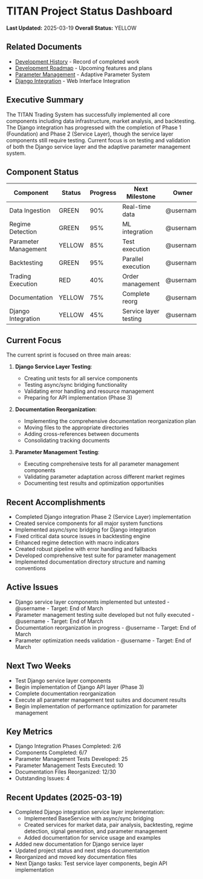 # TITAN Project Status Dashboard

**Last Updated:** 2025-03-19
**Overall Status:** YELLOW

## Related Documents

- [Development History](./development_history.md) - Record of completed work
- [Development Roadmap](./development_roadmap.md) - Upcoming features and plans
- [Parameter Management](../components/analysis/parameter_management.md) - Adaptive Parameter System
- [Django Integration](../django_integration/main.md) - Web Interface Integration

## Executive Summary

The TITAN Trading System has successfully implemented all core components including data infrastructure, market analysis, and backtesting. The Django integration has progressed with the completion of Phase 1 (Foundation) and Phase 2 (Service Layer), though the service layer components still require testing. Current focus is on testing and validation of both the Django service layer and the adaptive parameter management system.

## Component Status

| Component            | Status | Progress | Next Milestone     | Owner     |
| -------------------- | ------ | -------- | ------------------ | --------- |
| Data Ingestion       | GREEN  | 90%      | Real-time data     | @username |
| Regime Detection     | GREEN  | 95%      | ML integration     | @username |
| Parameter Management | YELLOW | 85%      | Test execution     | @username |
| Backtesting          | GREEN  | 95%      | Parallel execution | @username |
| Trading Execution    | RED    | 40%      | Order management   | @username |
| Documentation        | YELLOW | 75%      | Complete reorg     | @username |
| Django Integration   | YELLOW | 45%      | Service layer testing | @username |

## Current Focus

The current sprint is focused on three main areas:

1. **Django Service Layer Testing**:
   - Creating unit tests for all service components
   - Testing async/sync bridging functionality
   - Validating error handling and resource management
   - Preparing for API implementation (Phase 3)

2. **Documentation Reorganization**:
   - Implementing the comprehensive documentation reorganization plan
   - Moving files to the appropriate directories
   - Adding cross-references between documents
   - Consolidating tracking documents

3. **Parameter Management Testing**:
   - Executing comprehensive tests for all parameter management components
   - Validating parameter adaptation across different market regimes
   - Documenting test results and optimization opportunities

## Recent Accomplishments

- Completed Django integration Phase 2 (Service Layer) implementation
- Created service components for all major system functions
- Implemented async/sync bridging for Django integration
- Fixed critical data source issues in backtesting engine
- Enhanced regime detection with macro indicators
- Created robust pipeline with error handling and fallbacks
- Developed comprehensive test suite for parameter management
- Implemented documentation directory structure and naming conventions

## Active Issues

- Django service layer components implemented but untested - @username - Target: End of March
- Parameter management testing suite developed but not fully executed - @username - Target: End of March
- Documentation reorganization in progress - @username - Target: End of March
- Parameter optimization needs validation - @username - Target: End of March

## Next Two Weeks

- Test Django service layer components
- Begin implementation of Django API layer (Phase 3)
- Complete documentation reorganization
- Execute all parameter management test suites and document results
- Begin implementation of performance optimization for parameter management

## Key Metrics

- Django Integration Phases Completed: 2/6
- Components Completed: 6/7
- Parameter Management Tests Developed: 25
- Parameter Management Tests Executed: 10
- Documentation Files Reorganized: 12/30
- Outstanding Issues: 4

## Recent Updates (2025-03-19)

- Completed Django integration service layer implementation:
  - Implemented BaseService with async/sync bridging
  - Created services for market data, pair analysis, backtesting, regime detection, signal generation, and parameter management
  - Added documentation for service usage and examples
- Added new documentation for Django service layer
- Updated project status and next steps documentation
- Reorganized and moved key documentation files
- Next Django tasks: Test service layer components, begin API implementation
